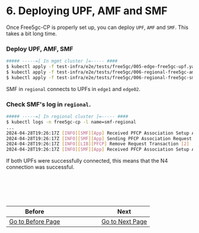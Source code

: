 
# 6. Deploying UPF, AMF and SMF

Once Free5gc-CP is properly set up, you can deploy `UPF`, `AMF` and `SMF`. This takes a bit long time.

### Deploy UPF, AMF, SMF

```bash
##### -----=[ In mgmt cluster ]=----- ####
$ kubectl apply -f test-infra/e2e/tests/free5gc/005-edge-free5gc-upf.yaml
$ kubectl apply -f test-infra/e2e/tests/free5gc/006-regional-free5gc-amf.yaml
$ kubectl apply -f test-infra/e2e/tests/free5gc/006-regional-free5gc-smf.yaml
``` 

SMF in `regional` connects to UPFs in `edge1` and `edge02`.

### Check SMF's log in `regional`.

```bash
##### -----=[ In regional cluster ]=----- ####
$ kubectl logs -n free5gc-cp -l name=smf-regional
...
2024-04-28T19:26:17Z [INFO][SMF][App] Received PFCP Association Setup Accepted Response from UPF[172.1.0.254]
2024-04-28T19:26:17Z [INFO][SMF][App] Sending PFCP Association Request to UPF[172.1.2.254]
2024-04-28T19:26:17Z [INFO][LIB][PFCP] Remove Request Transaction [2]
2024-04-28T19:26:17Z [INFO][SMF][App] Received PFCP Association Setup Accepted Response from UPF[172.1.2.254]
```
If both UPFs were successfully connected, this means that the N4 connection was successful.



<br></br>
---
|Before|  |  |  |  |  |  |Next|
|--|--|--|--|--|--|--|--|
|[ Go to Before Page](5_deploy_free5gc_cp.md) |  |  |  |  |  |  | [ Go to Next Page ](7_deploy_ueransim.md)|
